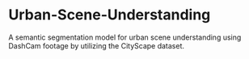 # Urban-Scene-Understanding
A semantic segmentation model for urban scene understanding using DashCam footage by utilizing the CityScape dataset. 
